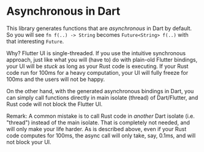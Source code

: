 # Asynchronous in Dart

This library generates functions that are *asynchronous* in Dart by default. So you will see `fn f(..) -> String` becomes `Future<String> f(..)` with that interesting `Future`.

Why? Flutter UI is single-threaded. If you use the intuitive synchronous approach, just like what you will (have to) do with plain-old Flutter bindings, your UI will be *stuck* as long as your Rust code is executing. If your Rust code run for 100ms for a heavy computation, your UI will fully freeze for 100ms and the users will not be happy.

On the other hand, with the generated asynchronous bindings in Dart, you can simply call functions directly in main isolate (thread) of Dart/Flutter, and Rust code will not block the Flutter UI.

Remark: A common mistake is to call Rust code in *another* Dart isolate (i.e. "thread") instead of the main isolate. That is completely not needed, and will only make your life harder. As is described above, even if your Rust code computes for 100ms, the async call will only take, say, 0.1ms, and will not block your UI.

